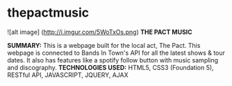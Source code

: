 # thepactmusic
![alt image] (http://i.imgur.com/5WoTxOs.png)
**THE PACT MUSIC**

**SUMMARY:** This is a webpage built for the local act, The Pact. This webpage is connected to Bands In Town's API for all the latest shows & tour dates. It also has features like a spotify follow button with music sampling and discography.
**TECHNOLOGIES USED:** HTML5, CSS3 (Foundation 5), RESTful API, JAVASCRIPT, JQUERY, AJAX
